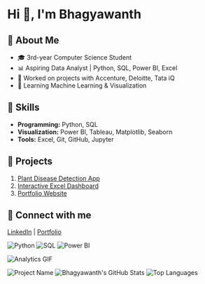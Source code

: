 # Hi 👋, I'm Bhagyawanth

## 🔹 About Me
- 🎓 3rd-year Computer Science Student
- 📊 Aspiring Data Analyst | Python, SQL, Power BI, Excel
- 💼 Worked on projects with Accenture, Deloitte, Tata iQ
- 🌱 Learning Machine Learning & Visualization

## 🔹 Skills
- **Programming:** Python, SQL
- **Visualization:** Power BI, Tableau, Matplotlib, Seaborn
- **Tools:** Excel, Git, GitHub, Jupyter

## 🔹 Projects
1. [Plant Disease Detection App](link)
2. [Interactive Excel Dashboard](link)
3. [Portfolio Website](link)

## 🔹 Connect with me
[LinkedIn](your-link) | [Portfolio](your-link)

![Python](https://img.shields.io/badge/Python-3776AB?style=flat&logo=python&logoColor=white)
![SQL](https://img.shields.io/badge/SQL-4479A1?style=flat&logo=sql&logoColor=white)
![Power BI](https://img.shields.io/badge/PowerBI-F2C811?style=flat&logo=power-bi&logoColor=black)

![Analytics GIF](https://media.giphy.com/media/26xBukhox9Es5VZ5K/giphy.gif)

![Project Name](link-to-image)
![Bhagyawanth's GitHub Stats](https://github-readme-stats.vercel.app/api?username=Bhagyawanth1729&show_icons=true&theme=radical)
![Top Languages](https://github-readme-stats.vercel.app/api/top-langs/?username=Bhagyawanth1729&layout=compact&theme=radical)


